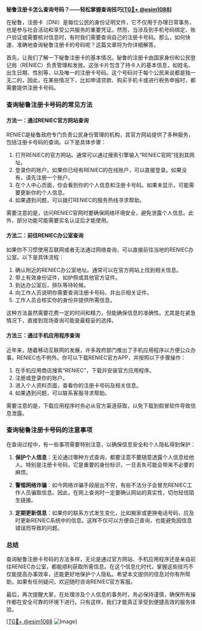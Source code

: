**秘鲁注册卡怎么查询号码？——轻松掌握查询技巧[[TG💪+ @esim1088](https://t.me/s/esim1088)]**

在秘鲁，注册卡（DNI）是每位公民的身份证明文件，它不仅用于办理日常事务，也是参与社会活动和享受公共服务的重要凭证。然而，当涉及到手机号码绑定、账户验证或需要核对信息时，有时我们需要查询自己的注册卡号码。那么，如何快速、准确地查询秘鲁注册卡的号码呢？这篇文章将为你详细解答。

首先，让我们了解一下秘鲁注册卡的基本情况。秘鲁的注册卡由国家身份和公民登记局（RENIEC）负责管理和发放。这张卡片包含了持卡人的基本信息，如姓名、出生日期、性别等，以及唯一的注册卡号码。这个号码对于每个公民来说都是独一无二的，因此，在某些情况下，比如申请贷款、购买手机卡或进行税务申报时，都需要提供注册卡号码。

### 查询秘鲁注册卡号码的常见方法

#### 方法一：通过RENIEC官方网站查询

RENIEC是秘鲁政府专门负责公民身份管理的机构，其官方网站提供了多种服务，包括注册卡号码的查询。以下是具体步骤：

1. 打开RENIEC的官方网站。通常可以通过搜索引擎输入“RENIEC官网”找到其网址。
2. 登录你的账户。如果你已经有RENIEC的在线账户，可以直接登录。如果没有，请先注册一个账户。
3. 在个人中心页面，你会看到你的个人信息和注册卡号码。如果未显示，可能需要更新你的个人信息。
4. 如果遇到问题，可以拨打RENIEC的服务热线寻求帮助。

需要注意的是，访问RENIEC官网时要确保网络环境安全，避免泄露个人信息。此外，部分功能可能需要实名认证后才能使用。

#### 方法二：前往RENIEC办公室查询

如果你不习惯使用互联网或者无法通过网络查询，可以直接前往当地的RENIEC办公室。以下是具体流程：

1. 确认附近的RENIEC办公室地址。通常可以在官方网站上找到相关信息。
2. 带上有效身份证件，如护照或其他官方证件。
3. 到达办公室后，排队等待轮候。
4. 向工作人员说明你需要查询注册卡号码，并出示相关证件。
5. 工作人员会核实你的身份并提供所需信息。

这种方法虽然需要花费一定的时间和精力，但能确保信息的准确性。尤其是在紧急情况下，直接到现场查询可能是最稳妥的选择。

#### 方法三：通过手机应用程序查询

近年来，随着移动互联网的发展，许多政府部门推出了手机应用程序以方便公众办事。RENIEC也不例外。你可以下载RENIEC官方APP，并按照以下步骤操作：

1. 在手机应用商店搜索“RENIEC”，下载并安装官方应用程序。
2. 注册或登录你的账户。
3. 进入个人资料页面，查看你的注册卡号码及相关信息。
4. 如果遇到问题，可以联系客服寻求帮助。

需要注意的是，下载应用程序时务必从官方渠道获取，以免下载到假冒软件导致信息泄露。

### 查询秘鲁注册卡号码的注意事项

在查询过程中，有一些事项需要特别注意，以确保信息安全和个人隐私得到保护：

1. **保护个人信息**：无论通过哪种方式查询，都要注意不要随意透露个人信息给他人。特别是注册卡号码，它是重要的身份标识，一旦丢失可能会带来不必要的麻烦。
   
2. **警惕网络诈骗**：如今网络诈骗手段层出不穷，有些不法分子会冒充RENIEC工作人员骗取信息。因此，在网上查询时一定要确认网站的真实性，切勿轻信陌生链接。

3. **定期更新信息**：如果你的联系方式发生变化，比如搬家或更换电话号码，应及时更新RENIEC系统中的信息。这样不仅可以方便自己查询，也能避免因信息错误而导致的问题。

### 总结

查询秘鲁注册卡号码的方法多样，无论是通过官方网站、手机应用程序还是亲自前往RENIEC办公室，都能顺利获取所需信息。在这个信息化时代，掌握这些技巧不仅能提高办事效率，还能更好地保护个人隐私。希望本文提供的信息对你有所帮助，如果有任何疑问，欢迎随时咨询RENIEC官方客服。

最后，再次提醒大家，在处理涉及个人信息的事务时，务必保持谨慎，确保所有操作都在安全可靠的环境下进行。只有这样，我们才能真正享受到便捷高效的服务体验。

[[TG💪+ @esim1088](https://t.me/s/esim1088) ![Image](https://i.postimg.cc/4NQfJmqS/Snipaste-2025-05-13-00-14-12.png)]
